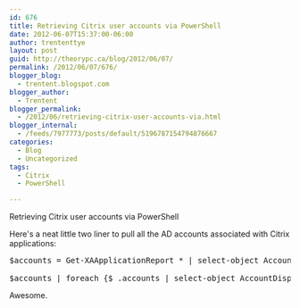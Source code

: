 ```yaml
---
id: 676
title: Retrieving Citrix user accounts via PowerShell
date: 2012-06-07T15:37:00-06:00
author: trententtye
layout: post
guid: http://theorypc.ca/blog/2012/06/07/
permalink: /2012/06/07/676/
blogger_blog:
  - trentent.blogspot.com
blogger_author:
  - Trentent
blogger_permalink:
  - /2012/06/retrieving-citrix-user-accounts-via.html
blogger_internal:
  - /feeds/7977773/posts/default/5196787154794876667
categories:
  - Blog
  - Uncategorized
tags:
  - Citrix
  - PowerShell

---
```

Retrieving Citrix user accounts via PowerShell

Here's a neat little two liner to pull all the AD accounts associated with Citrix applications:

<pre class="lang:ps decode:true ">$accounts = Get-XAApplicationReport * | select-object Accounts

$accounts | foreach {$_.accounts | select-object AccountDisplayName} | export-csv "%userprofile%desktopapp.csv" -noclobber</pre>

Awesome.

<!-- AddThis Advanced Settings generic via filter on the_content -->

<!-- AddThis Share Buttons generic via filter on the_content -->